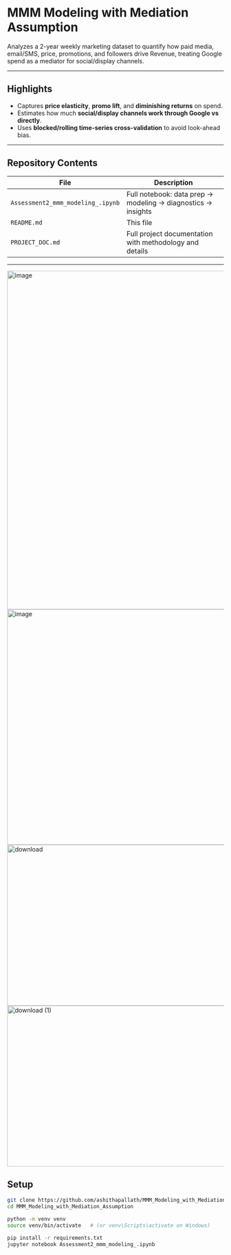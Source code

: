 # MMM Modeling with Mediation Assumption

Analyzes a 2-year weekly marketing dataset to quantify how paid media, email/SMS, price, promotions, and followers drive Revenue, treating Google spend as a mediator for social/display channels.

---

##  Highlights
- Captures **price elasticity**, **promo lift**, and **diminishing returns** on spend.  
- Estimates how much **social/display channels work through Google vs directly**.  
- Uses **blocked/rolling time-series cross-validation** to avoid look-ahead bias.  

---

##  Repository Contents
| File | Description |
|------|-------------|
| `Assessment2_mmm_modeling_.ipynb` | Full notebook: data prep → modeling → diagnostics → insights |
| `README.md` | This file |
| `PROJECT_DOC.md` | Full project documentation with methodology and details |

---
<img width="1013" height="787" alt="image" src="https://github.com/user-attachments/assets/96367103-bb19-4c29-b4d8-0a07310eed94" />
<img width="1037" height="547" alt="image" src="https://github.com/user-attachments/assets/c2c4be56-6116-461c-ad62-83c2c0e9b508" />
<img width="1038" height="374" alt="download" src="https://github.com/user-attachments/assets/a3e5b09d-7ca3-4148-8e62-aab9fba019af" />
<img width="667" height="374" alt="download (1)" src="https://github.com/user-attachments/assets/36ae62e3-2013-4a73-b90d-112654014bd4" />



##  Setup
```bash
git clone https://github.com/ashithapallath/MMM_Modeling_with_Mediation_Assumption.git
cd MMM_Modeling_with_Mediation_Assumption

python -m venv venv
source venv/bin/activate   # (or venv\Scripts\activate on Windows)

pip install -r requirements.txt
jupyter notebook Assessment2_mmm_modeling_.ipynb
